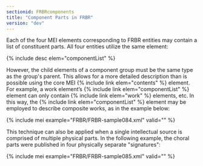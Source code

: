 ```yaml
---
sectionid: FRBRcomponents
title: "Component Parts in FRBR"
version: "dev"
---
```


Each of the four MEI elements corresponding to FRBR entities may contain a list of constituent parts. All four entities utilize the same element:

{% include desc elem="componentList" %}

However, the child elements of a component group must be the same type as the group's parent. This allows for a more detailed description than is possible using the core MEI {% include link elem="contents" %} element. For example, a work element’s {% include link elem="componentList" %} element can only contain {% include link elem="work" %} elements, etc. In this way, the {% include link elem="componentList" %} element may be employed to describe composite works, as in the example below:

{% include mei example="FRBR/FRBR-sample084.xml" valid="" %}

This technique can also be applied when a single intellectual source is comprised of multiple physical parts. In the following example, the choral parts were published in four physically separate "signatures":

{% include mei example="FRBR/FRBR-sample085.xml" valid="" %}
